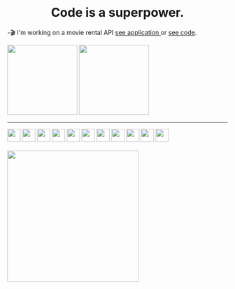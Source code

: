 <br/> 
  <h1 align="center" >Code is a superpower.</h1>

<!--     <img  height="180em"  src="http://pa1.narvii.com/6729/c90197d964d2107f7a57186687986dfd9f34f7c3_00.gif"> -->


 -🎬 I'm working on a movie rental API [ see application ](https://movie-on.netlify.app/) or [see code](https://github.com/Layssaa/movie-on).



  <div display="flex" justify-content="space-evenly">
    <img height="160em" src="https://github-readme-stats.vercel.app/api?username=layssaa&show_icons=true&theme=material-palenight&include_all_commits=true&count_private=true&title_color=F0D0FF&"/>
    <img height="160em" src="https://github-readme-stats.vercel.app/api/top-langs/?username=layssaa&layout=compact&langs_count=7&theme=material-palenight&title_color=F0D0FF&"/>
  </div>
  
  <hr/>
  
  <div >
  <img width="30px" src="https://cdn.jsdelivr.net/gh/devicons/devicon/icons/javascript/javascript-plain.svg" />
  <img width="30px" src="https://cdn.jsdelivr.net/gh/devicons/devicon/icons/css3/css3-original.svg" />
  <img width="30px" src="https://cdn.jsdelivr.net/gh/devicons/devicon/icons/html5/html5-original.svg" />
  <img width="30px" src="https://cdn.jsdelivr.net/gh/devicons/devicon/icons/typescript/typescript-original.svg" />
  <img  width="30px" src="https://cdn.jsdelivr.net/gh/devicons/devicon/icons/jquery/jquery-original.svg" />
  <img width="30px" src="https://cdn.jsdelivr.net/gh/devicons/devicon/icons/react/react-original.svg" />
  <img  width="30px" src="https://cdn.jsdelivr.net/gh/devicons/devicon/icons/nodejs/nodejs-original.svg" />
  <img  width="30px" src="https://cdn.jsdelivr.net/gh/devicons/devicon/icons/nginx/nginx-original.svg" />
  <img  width="30px" src="https://cdn.jsdelivr.net/gh/devicons/devicon/icons/ubuntu/ubuntu-plain.svg" />
  <img  width="30px" src="https://cdn.jsdelivr.net/gh/devicons/devicon/icons/webpack/webpack-plain.svg" />
  <img width="30px" src="https://cdn.jsdelivr.net/gh/devicons/devicon/icons/postgresql/postgresql-original.svg" />
  </div>

  

<!--   ![Snake animation](https://github.com/Layssaa/Layssaa/blob/output/github-contribution-grid-snake.svg) -->
  <br/>
  
<!--    <img  height="220vw"  src="https://miro.medium.com/max/1200/1*tIfSBv00rHWtBHKKp3QOXg.gif"> -->
<img height="300vw" src="https://thumbs.gfycat.com/FemaleLimitedEland-size_restricted.gif" />

